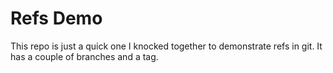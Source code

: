 Refs Demo
=========

This repo is just a quick one I knocked together to demonstrate refs in git.  It
has a couple of branches and a tag.

